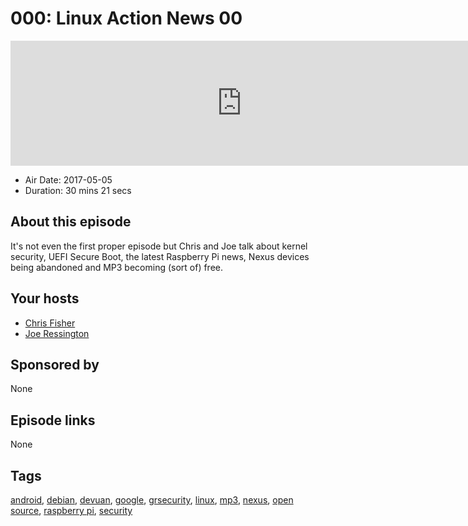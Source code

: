 # 000: Linux Action News 00

<iframe src="https://player.fireside.fm/v2/DAcK9LdX+Oux1gibF?theme=dark" width="740" height="200" frameborder="0" scrolling="no"></iframe>

* Air Date: 2017-05-05
* Duration: 30 mins 21 secs

## About this episode

It's not even the first proper episode but Chris and Joe talk about kernel security, UEFI Secure Boot, the latest Raspberry Pi news, Nexus devices being abandoned and MP3 becoming (sort of) free.

## Your hosts
* [Chris Fisher](https://linuxactionnews.com/hosts/chris)
* [Joe Ressington](https://linuxactionnews.com/hosts/joe)

## Sponsored by

None



## Episode links

None



## Tags

[android](https://linuxactionnews.com/tags/android), [debian](https://linuxactionnews.com/tags/debian), [devuan](https://linuxactionnews.com/tags/devuan), [google](https://linuxactionnews.com/tags/google), [grsecurity](https://linuxactionnews.com/tags/grsecurity), [linux](https://linuxactionnews.com/tags/linux), [mp3](https://linuxactionnews.com/tags/mp3), [nexus](https://linuxactionnews.com/tags/nexus), [open source](https://linuxactionnews.com/tags/open%20source), [raspberry pi](https://linuxactionnews.com/tags/raspberry%20pi), [security](https://linuxactionnews.com/tags/security)